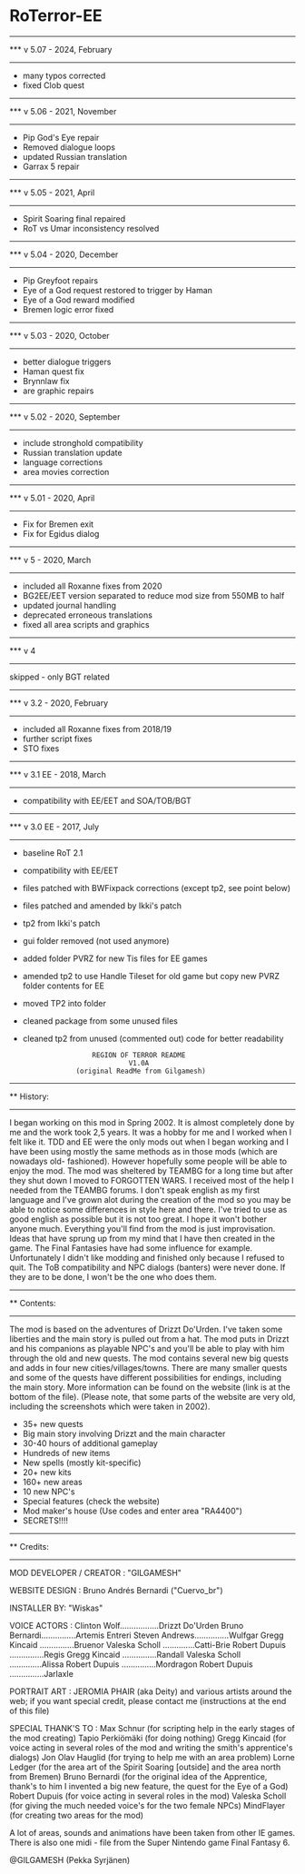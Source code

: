 # RoTerror-EE


********************************************
*** v 5.07 - 2024, February
********************************************
- many typos corrected
- fixed Clob quest

********************************************
*** v 5.06 - 2021, November
********************************************
- Pip God's Eye repair
- Removed dialogue loops
- updated Russian translation
- Garrax 5 repair

********************************************
*** v 5.05 - 2021, April
********************************************
- Spirit Soaring final repaired
- RoT vs Umar inconsistency resolved

********************************************
*** v 5.04 - 2020, December
********************************************
- Pip Greyfoot repairs
- Eye of a God request restored to trigger by Haman
- Eye of a God reward modified
- Bremen logic error fixed

********************************************
*** v 5.03 - 2020, October
********************************************
- better dialogue triggers
- Haman quest fix
- Brynnlaw fix
- are graphic repairs

********************************************
*** v 5.02 - 2020, September
********************************************
- include stronghold compatibility
- Russian translation update
- language corrections
- area movies correction

********************************************
*** v 5.01 - 2020, April
********************************************
- Fix for Bremen exit
- Fix for Egidus dialog
********************************************
*** v 5 - 2020, March
********************************************
- included all Roxanne fixes from 2020
- BG2EE/EET version separated to reduce mod size from 550MB to half
- updated journal handling
- deprecated erroneous translations
- fixed all area scripts and graphics
********************************************
*** v 4 
********************************************
skipped - only BGT related 
********************************************
*** v 3.2 - 2020, February
********************************************
- included all Roxanne fixes from 2018/19
- further script fixes
- STO fixes
********************************************
*** v 3.1 EE - 2018, March
********************************************
- compatibility with EE/EET and SOA/TOB/BGT

********************************************
*** v 3.0 EE - 2017, July
********************************************
- baseline RoT 2.1
- compatibility with EE/EET
- files patched with BWFixpack corrections (except tp2, see point below)
- files patched and amended by Ikki's patch
- tp2 from Ikki's patch
- gui folder removed (not used anymore)
- added folder PVRZ for new Tis files for EE games
- amended tp2 to use Handle Tileset for old game but copy new PVRZ folder contents for EE
- moved TP2 into folder
- cleaned package from some unused files
- cleaned tp2 from unused (commented out) code for better readability

                       REGION OF TERROR README
                                V1.0A
                   (original ReadMe from Gilgamesh)

*******************************************************************************
**  History:
*******************************************************************************
 I began working on this mod in Spring 2002. It is almost completely done
by me and the work took 2,5 years. It was a hobby for me and I worked
when I felt like it.
 TDD and EE were the only mods out when I began working and I have been
using mostly the same methods as in those mods (which are nowadays old-
fashioned). However hopefully some people will be able to enjoy the mod.
 The mod was sheltered by TEAMBG for a long time but after they shut
down I moved to FORGOTTEN WARS. I received most of the help I needed from
the TEAMBG forums.
 I don't speak english as my first language and I've grown alot during the
creation of the mod so you may be able to notice some differences in style
here and there. I've tried to use as good english as possible but it is
not too great. I hope it won't bother anyone much.
 Everything you'll find from the mod is just improvisation. Ideas that
have sprung up from my mind that I have then created in the game. The
Final Fantasies have had some influence for example.
 Unfortunately I didn't like modding and finished only because I refused
to quit. The ToB compatibility and NPC dialogs (banters) were never done.
If they are to be done, I won't be the one who does them.


*******************************************************************************
**  Contents:
*******************************************************************************
The mod is based on the adventures of Drizzt Do'Urden. I've taken some
liberties and the main story is pulled out from a hat. The mod puts in
Drizzt and his companions as playable NPC's and you'll be able to play
with him through the old and new quests. The mod contains several new
big quests and adds in four new cities/villages/towns. There are many
smaller quests and some of the quests have different possibilities for
endings, including the main story. More information can be found on the
website (link is at the bottom of the file).
(Please note, that some parts of the website are very old, including the
screenshots which were taken in 2002).

* 35+ new quests
* Big main story involving Drizzt and the main character
* 30-40 hours of additional gameplay
* Hundreds of new items
* New spells (mostly kit-specific)
* 20+ new kits
* 160+ new areas
* 10 new NPC's
* Special features (check the website)
* Mod maker's house (Use codes and enter area "RA4400")
* SECRETS!!!!


*******************************************************************************
**  Credits:
*******************************************************************************
MOD DEVELOPER / CREATOR : "GILGAMESH"

WEBSITE DESIGN : Bruno Andrés Bernardi ("Cuervo_br")

INSTALLER BY: "Wiskas"

VOICE ACTORS :
Clinton Wolf.................Drizzt Do'Urden
Bruno Bernardi...............Artemis Entreri
Steven Andrews...............Wulfgar
Gregg Kincaid ...............Bruenor
Valeska Scholl ..............Catti-Brie
Robert Dupuis ...............Regis
Gregg Kincaid ...............Randall
Valeska Scholl ..............Alissa
Robert Dupuis ...............Mordragon
Robert Dupuis ...............Jarlaxle


PORTRAIT ART : JEROMIA PHAIR (aka Deity) and various artists around the web;
if you want special credit, please contact me (instructions at the end of
this file)


SPECIAL THANK'S TO :
Max Schnur (for scripting help in the early stages of the mod creating)
Tapio Perkiömäki (for doing nothing)
Gregg Kincaid (for voice acting in several roles of the mod and writing the smith's apprentice's dialogs)
Jon Olav Hauglid (for trying to help me with an area problem)
Lorne Ledger (for the area art of the Spirit Soaring [outside] and the area north from Bremen)
Bruno Bernardi (for the original idea of the Apprentice, thank's to him I invented a big new feature, the quest for the Eye of a God)
Robert Dupuis (for voice acting in several roles in the mod)
Valeska Scholl (for giving the much needed voice's for the two female NPCs)
MindFlayer (for creating two areas for the mod)

A lot of areas, sounds and animations have been taken from other IE games.
There is also one midi - file from the Super Nintendo game Final Fantasy 6.

@GILGAMESH (Pekka Syrjänen)


